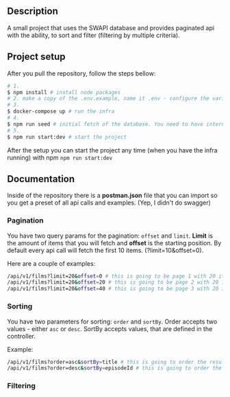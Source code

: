 ## Description

A small project that uses the SWAPI database and provides paginated api with the ability, to sort and filter (filtering by multiple criteria).

## Project setup

After you pull the repository, follow the steps bellow:

```bash
# 1.
$ npm install # install node packages
# 2. make a copy of the .env.example, name it .env - configure the variables if necessary
# 3.
$ docker-compose up # run the infra
# 4.
$ npm run seed # initial fetch of the database. You need to have internet connection.
# 5.
$ npm run start:dev # start the project
```

After the setup you can start the project any time (when you have the infra running) with npm `npm run start:dev`

## Documentation

Inside of the repository there is a **postman.json** file that you can import so you get a preset of all api calls and examples. (Yep, I didn't do swagger)

### Pagination

You have two query params for the pagination: `offset` and `limit`. **Limit** is the amount of items that you will fetch and **offset** is the starting position.
By default every api call will fetch the first 10 items. (?limit=10&offset=0).

Here are a couple of examples:

```bash
/api/v1/films?limit=20&offset=0 # this is going to be page 1 with 20 items
/api/v1/films?limit=20&offset=20 # this is going to be page 2 with 20 items
/api/v1/films?limit=20&offset=40 # this is going to be page 3 with 20 item and etc.
```

### Sorting

You have two parameters for sorting: `order` and `sortBy`. Order accepts two values - either `asc` or `desc`. SortBy accepts values, that are defined in the controller.

Example:

```bash
/api/v1/films?order=asc&sortBy=title # this is going to order the results ascending by title
/api/v1/films?order=desc&sortBy=episodeId # this is going to order the results descending by episodeId
```

### Filtering
